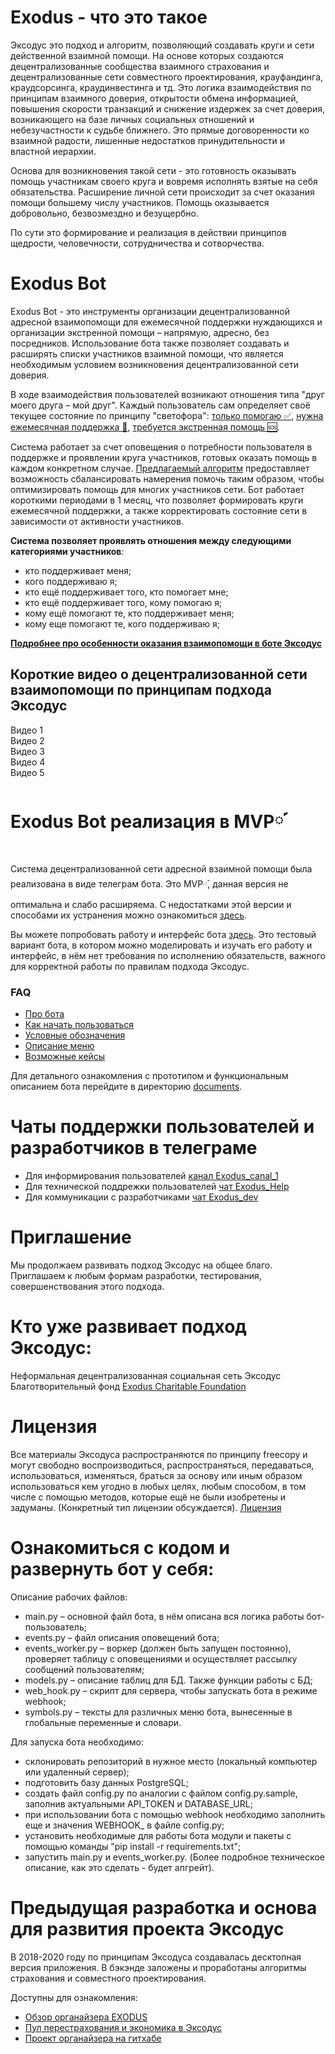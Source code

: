 # Exodus - что это такое

Эксодус это подход и алгоритм, позволяющий создавать круги и сети действенной взаимной помощи. На основе которых создаются децентрализованные сообщества взаимного страхования и децентрализованные сети совместного проектирования, крауфандинга, краудсорсинга, краудинвестинга и тд. Это логика взаимодействия по принципам взаимного доверия, открытости обмена информацией, повышения скорости транзакций и снижение издержек за счет доверия, возникающего на базе личных социальных отношений и небезучастности к судьбе ближнего. Это прямые договоренности ко взаимной радости, лишенные недостатков принудительности и властной иерархии. 

Основа для возникновения такой сети - это готовность оказывать помощь участникам своего круга и вовремя исполнять взятые на себя обязательства. Расширение личной сети происходит за счет оказания помощи большему числу участников. Помощь оказывается добровольно, безвозмездно и безущербно.  

По сути это формирование и реализация в действии принципов щедрости, человечности, сотрудничества и сотворчества. 


# Exodus Bot

Exodus Bot -  это инструменты организации децентрализованной адресной взаимопомощи для ежемесячной поддержки нуждающихся и организации экстренной помощи – напрямую, адресно, без посредников.
Использование бота также позволяет создавать и расширять списки участников взаимной помощи, что является необходимым условием возникновения децентрализованной сети доверия.

В ходе взаимодействия пользователей возникают отношения типа "друг моего друга – мой друг".
Каждый пользователь сам определяет своё текущее состояние по принципу "светофора": [только помогаю ✅](documents/statuses/green.md), [нужна ежемесячная поддержка 🔆](documents/statuses/orange.md), [требуется экстренная помощь 🆘](documents/statuses/red.md).

Система работает за счет оповещения о потребности пользователя в поддержке и проявлении круга участников, готовых оказать помощь в каждом конкретном случае.
[Предлагаемый алгоритм](documents/about_exodus/algoritm.md) предоставляет возможность сбалансировать намерения помочь таким образом, чтобы оптимизировать помощь для многих участников сети. Бот работает короткими периодами в 1 месяц, что позволяет формировать круги ежемесячной поддержки, а также корректировать состояние сети в зависимости от активности участников. 

__Система позволяет проявлять отношения между следующими категориями участников__:

- кто поддерживает меня;
- кого поддерживаю я;
- кто ещё поддерживает того, кто помогает мне;
- кто ещё поддерживает того, кому помогаю я;
- кому ещё помогают те, кто поддерживает меня;
- кому еще помогают те, кого поддерживаю я;

[__Подробнее про особенности оказания взаимопомощи в боте Эксодус__](../documents/about_exodus/features.md)

## Короткие видео о децентрализованной сети взаимопомощи по принципам подхода Эксодус
Видео 1  
Видео 2  
Видео 3  
Видео 4  
Видео 5  

# Exodus Bot реализация в MVP༹

Система децентрализованной сети адресной взаимной помощи была реализована в виде телеграм бота. Это MVP༹, данная версия не  оптимальна и слабо расширяема. С  недостатками этой версии и способами их устранения  можно ознакомиться [здесь](bad_and_feature.md).

Вы можете попробовать работу и интерфейс бота [здесь](https://t.me/Exodus_test_bot). Это тестовый вариант бота, в котором можно моделировать и изучать его работу и интерфейс, в нём нет требования по исполнению обязательств, важного для корректной работы по правилам подхода Эксодус.

### FAQ
- [Про бота](documents/faq/about_bot.md)
- [Как начать пользоваться](documents/faq/how_start.md)
- [Условные обозначения](documents/faq/conventions.md)
- [Описание меню](documents/faq/menu.md)
- [Возможные кейсы](documents/faq/cases.md)
 
Для детального ознакомления с прототипом и функциональным описанием бота перейдите в директорию [documents](documents/index.md).

# Чаты поддержки пользователей и разработчиков в телеграме
- Для информирования пользователей [канал Exodus_canal_1](https://t.me/Exodus_canal_1)
- Для технической поддрежки пользователей [чат Exodus_Help](https://t.me/Exodus_Help)
- Для коммуникации с разработчиками [чат Exodus_dev](https://t.me/Exodus_dev) 

# Приглашение

Мы продолжаем развивать подход Эксодус на общее благо. Приглашаем к любым формам разработки, тестирования, совершенствования этого подхода. 

# Кто уже развивает подход Эксодус:
Неформальная децентрализованная социальная сеть Эксодус 
Благотворительный фонд [Exodus Charitable Foundation](http://www.exodus.social/)


# Лицензия
Все материалы Эксодуса распространяются по принципу freecopy и могут свободно воспроизводиться, распространяться, передаваться, использоваться, изменяться, браться за основу или иным образом использоваться кем угодно в любых целях, любым способом, в том числе с помощью методов, которые ещё не были изобретены и задуманы. (Конкретный тип лицензии обсуждается). 
[Лицензия](documents/about_exodus/license.md)

# Ознакомиться с кодом и развернуть бот у себя: 

Описание рабочих файлов:
- main.py – основной файл бота, в нём описана вся логика работы бот-пользователь;
- events.py – файл описания оповещений бота;
- events_worker.py – воркер (должен быть запущен постоянно), проверяет таблицу с оповещениями и осуществляет рассылку сообщений пользователям;
- models.py – описание таблиц для БД. Также функции работы с БД;
- web_hook.py – скрипт для сервера, чтобы запускать бота в режиме webhook;
- symbols.py – тексты для различных меню бота, вынесенные в глобальные переменные и словари.

Для запуска бота необходимо:
- склонировать репозиторий в нужное место (локальный компьютер или удаленный сервер);
- подготовить базу данных PostgreSQL;
- создать файл config.py по аналогии с файлом config.py.sample, заполнив актуальными API_TOKEN и DATABASE_URL;
- при использовании бота с помощью webhook необходимо заполнить еще и значения WEBHOOK_ в файле config.py;
- установить необходимые для работы бота модули и пакеты с помощью команды "pip install -r requirements.txt";
- запустить main.py и events_worker.py.
(Более подробное техническое описание, как это сделать - будет апгрейт).

# Предыдущая разработка и основа для развития проекта Эксодус
В 2018-2020 году по принципам Эксодуса создавалась десктопная версия приложения. В бэкэнде заложены и проработаны алгоритмы страхования и совместного проектирования. 

Доступны для ознакомления:
- [Обзор органайзера EXODUS](https://www.youtube.com/watch?v=YeEKVYUlom8&feature=youtu.be)
- [Пул перестрахования и экономика в Эксодус](https://www.youtube.com/watch?v=kMMlfviPNQ4)
- [Проект органайзера на гитхабе](https://github.com/exodus-today/exodus)


